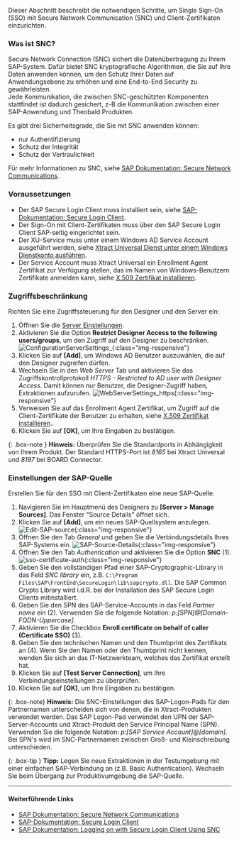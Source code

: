Dieser Abschnitt beschreibt die notwendigen Schritte, um Single Sign-On (SSO) mit Secure Network Communication (SNC) und Client-Zertifikaten einzurichten.

### Was ist SNC?

Secure Network Connection (SNC) sichert die Datenübertragung zu Ihrem SAP-System.
Dafür bietet SNC kryptografische Algorithmen, die Sie auf Ihre Daten anwenden können, um den Schutz Ihrer Daten auf Anwendungsebene zu erhöhen und eine End-to-End Security zu gewährleisten. <br>
Jede Kommunikation, die zwischen SNC-geschützten Komponenten stattfindet ist dadurch gesichert, z-B die Kommunikation zwischen einer SAP-Anwendung und Theobald Produkten.

Es gibt drei Sicherheitsgrade, die Sie mit SNC anwenden können:
- nur Authentifizierung
- Schutz der Integrität
- Schutz der Vertraulichkeit

Für mehr Informationen zu SNC, siehe [SAP Dokumentation: Secure Network Communications](https://help.sap.com/doc/saphelp_nw73ehp1/7.31.19/de-DE/e6/56f466e99a11d1a5b00000e835363f/content.htm?no_cache=true).

### Voraussetzungen

- Der SAP Secure Login Client muss installiert sein, siehe [SAP-Dokumentation: Secure Login Client](https://help.sap.com/viewer/8ac26ac20064447ba9e65b18e1bb747e/Cloud/en-US/b304e57f6393461dafd7affc2760b05b.html).
- Der Sign-On mit Client-Zertifikaten muss über den SAP Secure Login Client SAP-seitig eingerichtet sein.
- Der XU-Service muss unter einem Windows AD Service Account ausgeführt werden, siehe [Xtract Universal Dienst unter einem Windows Dienstkonto ausführen](../service-account).
- Der Service Account muss Xtract Universal ein Enrollment Agent Zertifikat zur Verfügung stellen, das im Namen von Windows-Benutzern Zertifikate anmelden kann, siehe [X.509 Zertifikat installieren](../../sicherheit/x.509-zertifikat-installieren).

### Zugriffsbeschränkung

Richten Sie eine Zugriffssteuerung für den Designer und den Server ein:<br>

1. Öffnen Sie die [Server Einstellungen](../../server/server_einstellungen).
2. Aktivieren Sie die Option **Restrict Designer Access to the following users/groups**, um den Zugriff auf den Designer zu beschränken.<br>
![ConfigurationServerSettings_](/img/content/server-settings-sso-certificate-users.png){:class="img-responsive"}
3. Klicken Sie auf **[Add]**, um Windows AD Benutzer auszuwählen, die auf den Designer zugreifen dürfen.<br>
4. Wechseln Sie in den *Web Server* Tab und aktivieren Sie das Zugriffskontrollprotokoll *HTTPS - Restricted to AD user with Designer Access*. 
Damit können nur Benutzer, die Designer-Zugriff haben, Extraktionen aufzurufen.
![WebServerSettings_https](/img/content/server-settings-sso-certificate.png){:class="img-responsive"}
5. Verweisen Sie auf das Enrollment Agent Zertifikat, um Zugriff auf die Client-Zertifikate der Benutzer zu erhalten, siehe [X.509 Zertifikat installieren](../../sicherheit/x.509-zertifikat-installieren)..
6. Klicken Sie auf **[OK]**, um Ihre Eingaben zu bestätigen. <br>

{: .box-note }
**Hinweis:** Überprüfen Sie die Standardports in Abhängigkeit von Ihrem Produkt. Der Standard HTTPS-Port ist *8165* bei Xtract Universal und
*8197* bei BOARD Connector.

### Einstellungen der SAP-Quelle 

Erstellen Sie für den SSO mit Client-Zertifikaten eine neue SAP-Quelle:

1. Navigieren Sie im Hauptmenü des Designers zu **[Server > Manage Sources]**. Das Fenster "Source Details" öffnet sich.<br>
2. Klicken Sie auf **[Add]**, um ein neues SAP-Quellsystem anzulegen.<br>
![Edit-SAP-source](/img/content/edit_sap_source.png){:class="img-responsive"}
3. Öffnen Sie den Tab *General* und geben Sie die Verbindungsdetails Ihres SAP-Systems ein.
![SAP-Source-Details](/img/content/xu/sap_source-details.png){:class="img-responsive"}
4. Öffnen Sie den Tab *Authentication* und aktivieren Sie die Option **SNC** (1).
![sso-certificate-auth](/img/content/sso-certificate-auth.png){:class="img-responsive"}
5. Geben Sie den vollständigen Pfad einer SAP-Cryptographic-Library in das Feld *SNC library* ein, z.B. `C:\Program Files\SAP\FrontEnd\SecureLogin\lib\sapcrypto.dll`.
Die SAP Common Crypto Library wird i.d.R. bei der Installation des SAP Secure Login Clients mitinstalliert.
6. Geben Sie den SPN des SAP-Service-Accounts in das Feld *Partner name* ein (2). Verwenden Sie die folgende Notation: *p:[SPN]@[Domain-FQDN-Uppercase]*. 
7. Aktivieren Sie die Checkbox **Enroll certificate on behalf of caller (Certificate SSO)** (3).
8. Geben Sie den technischen Namen und den Thumbprint des Zertifikats an (4). Wenn Sie den Namen oder den Thumbprint nicht kennen, wenden Sie sich an das IT-Netzwerkteam, welches das Zertifikat erstellt hat.
9. Klicken Sie auf **[Test Server Connection]**, um Ihre Verbindungseinstellungen zu überprüfen.
10. Klicken Sie auf **[OK]**, um Ihre Eingaben zu bestätigen.

{: .box-note}
**Hinweis:** Die SNC-Einstellungen des SAP-Logon-Pads für den Partnernamen unterscheiden sich von denen, die in Xtract-Produkten verwendet werden. 
Das SAP Logon-Pad verwendet den UPN der SAP-Server-Accounts und Xtract-Produkt den Service Principal Name (SPN). Verwenden Sie die folgende Notation:
*p:[SAP Service Account]@[domain]*. Bei SPN's wird im SNC-Partnernamen zwischen Groß- und Kleinschreibung unterschieden.

{: .box-tip }
**Tipp:** Legen Sie neue Extraktionen in der Testumgebung mit einer einfachen SAP-Verbindung an (z.B. Basic Authentication). 
Wechseln Sie beim Übergang zur Produktivumgebung die SAP-Quelle.

*****

#### Weiterführende Links
- [SAP Dokumentation: Secure Network Communications](https://help.sap.com/doc/saphelp_nw73ehp1/7.31.19/de-DE/e6/56f466e99a11d1a5b00000e835363f/content.htm?no_cache=true)
- [SAP-Dokumentation: Secure Login Client](https://help.sap.com/viewer/8ac26ac20064447ba9e65b18e1bb747e/Cloud/en-US/b304e57f6393461dafd7affc2760b05b.html)
- [SAP Dokumentation: Logging on with Secure Login Client Using SNC](https://help.sap.com/viewer/df185fd53bb645b1bd99284ee4e4a750/3.0/en-US/68a6caca798e4adbba5608fb69ea6398.html)

